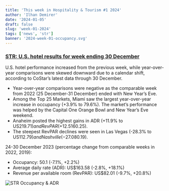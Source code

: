 ```yaml
---
title: 'This week in Hospitality & Tourism #1 2024'
author: 'Ilhan Demirer'
date: '2024-01-05'
draft: false
slug: 'week-01-2024'
tags: ['news', 'str']
banner: '2024-week-01-occupancy.svg'
---
```


### [STR: U.S. hotel results for week ending 30 December](https://str.com/press-release/us-hotel-results-week-ending-30-december)

U.S. hotel performance increased from the previous week, while year-over-year comparisons were skewed downward due to a calendar shift, according to CoStar’s latest data through 30 December.

- Year-over-year comparisons were negative as the comparable week from 2022 (25 December-31 December) ended with New Year’s Eve.
- Among the Top 25 Markets, Miami saw the largest year-over-year increase in occupancy (+3.9% to 79.6%). The market’s performance was helped by the Capital One Orange Bowl and New Year’s Eve weekend.
- Anaheim posted the highest gains in ADR (+11.9% to US$219.71) and RevPAR (+12.5% to US$160.25).
- The steepest RevPAR declines were seen in Las Vegas (-28.3% to US$112.79) and Nashville (-27.0% to US$80.19).

24-30 December 2023 (percentage change from comparable weeks in 2022, 2019):

- Occupancy: 50.1 (-7.1%, +2.2%)
- Average daily rate (ADR): US$163.58 (-2.8%, +18.1%)
- Revenue per available room (RevPAR): US$82.01 (-9.7%, +20.8%)

![STR Occupancy & ADR](/images/blogimages/2024-week-01-occupancy.svg)

